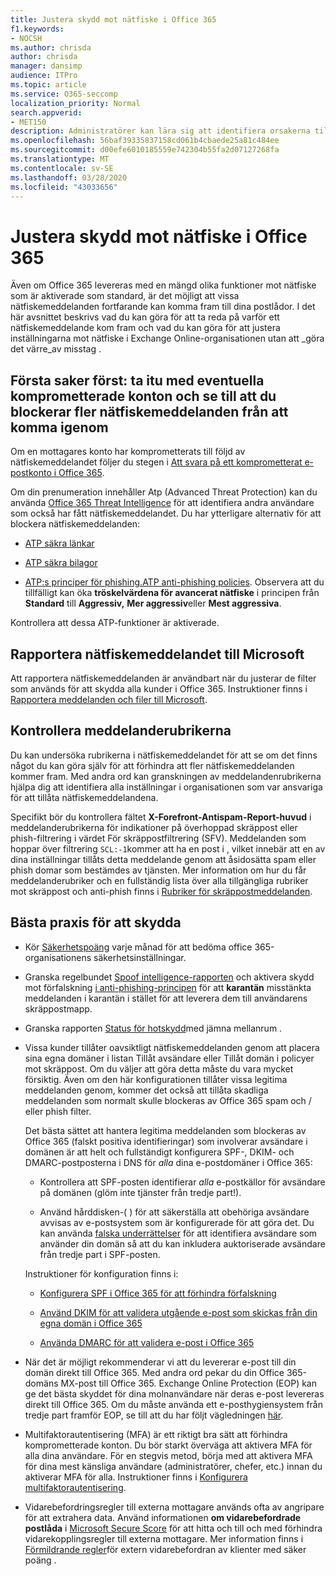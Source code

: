 ```yaml
---
title: Justera skydd mot nätfiske i Office 365
f1.keywords:
- NOCSH
ms.author: chrisda
author: chrisda
manager: dansimp
audience: ITPro
ms.topic: article
ms.service: O365-seccomp
localization_priority: Normal
search.appverid:
- MET150
description: Administratörer kan lära sig att identifiera orsakerna till och hur ett nätfiskemeddelanden kom fram och vad de ska göra för att förhindra fler nätfiskemeddelanden i framtiden.
ms.openlocfilehash: 56baf39335837158cd061b4cbaede25a81c484ee
ms.sourcegitcommit: d00efe6010185559e742304b55fa2d07127268fa
ms.translationtype: MT
ms.contentlocale: sv-SE
ms.lasthandoff: 03/28/2020
ms.locfileid: "43033656"
---
```

# <a name="tune-anti-phishing-protection-in-office-365"></a>Justera skydd mot nätfiske i Office 365

Även om Office 365 levereras med en mängd olika funktioner mot nätfiske som är aktiverade som standard, är det möjligt att vissa nätfiskemeddelanden fortfarande kan komma fram till dina postlådor. I det här avsnittet beskrivs vad du kan göra för att ta reda på varför ett nätfiskemeddelande kom fram och vad du kan göra för att justera inställningarna mot nätfiske i Exchange Online-organisationen utan att _göra det värre_av misstag .

## <a name="first-things-first-deal-with-any-compromised-accounts-and-make-sure-you-block-any-more-phishing-messages-from-getting-through"></a>Första saker först: ta itu med eventuella komprometterade konton och se till att du blockerar fler nätfiskemeddelanden från att komma igenom

Om en mottagares konto har komprometterats till följd av nätfiskemeddelandet följer du stegen i [Att svara på ett komprometterat e-postkonto i Office 365](responding-to-a-compromised-email-account.md).

Om din prenumeration innehåller Atp (Advanced Threat Protection) kan du använda [Office 365 Threat Intelligence](office-365-ti.md) för att identifiera andra användare som också har fått nätfiskemeddelandet. Du har ytterligare alternativ för att blockera nätfiskemeddelanden:

- [ATP säkra länkar](set-up-atp-safe-links-policies.md)

- [ATP säkra bilagor](set-up-atp-safe-attachments-policies.md)

- [ATP:s principer för phishing.ATP anti-phishing policies](set-up-anti-phishing-policies.md). Observera att du tillfälligt kan öka **tröskelvärdena för avancerat nätfiske** i principen från **Standard** till **Aggressiv,** **Mer aggressiv**eller **Mest aggressiva**.

Kontrollera att dessa ATP-funktioner är aktiverade.

## <a name="report-the-phishing-message-to-microsoft"></a>Rapportera nätfiskemeddelandet till Microsoft

Att rapportera nätfiskemeddelanden är användbart när du justerar de filter som används för att skydda alla kunder i Office 365. Instruktioner finns i [Rapportera meddelanden och filer till Microsoft](report-junk-email-messages-to-microsoft.md).

## <a name="inspect-the-message-headers"></a>Kontrollera meddelanderubrikerna

Du kan undersöka rubrikerna i nätfiskemeddelandet för att se om det finns något du kan göra själv för att förhindra att fler nätfiskemeddelanden kommer fram. Med andra ord kan granskningen av meddelandenrubrikerna hjälpa dig att identifiera alla inställningar i organisationen som var ansvariga för att tillåta nätfiskemeddelandena.

Specifikt bör du kontrollera fältet **X-Forefront-Antispam-Report-huvud** i meddelanderubrikerna för indikationer på överhoppad skräppost eller phish-filtrering i värdet För skräppostfiltrering (SFV). Meddelanden som hoppar över filtrering `SCL:-1`kommer att ha en post i , vilket innebär att en av dina inställningar tillåts detta meddelande genom att åsidosätta spam eller phish domar som bestämdes av tjänsten. Mer information om hur du får meddelanderubriker och en fullständig lista över alla tillgängliga rubriker mot skräppost och anti-phish finns i [Rubriker för skräppostmeddelanden](https://docs.microsoft.com/office365/SecurityCompliance/anti-spam-message-headers).

## <a name="best-practices-to-stay-protected"></a>Bästa praxis för att skydda

- Kör [Säkerhetspoäng](../mtp/microsoft-secure-score.md) varje månad för att bedöma office 365-organisationens säkerhetsinställningar.

- Granska regelbundet [Spoof intelligence-rapporten](learn-about-spoof-intelligence.md) och aktivera skydd mot förfalskning [i anti-phishing-principen](learn-about-spoof-intelligence.md#configuring-the-anti-spoofing-policy) för att **karantän** misstänkta meddelanden i karantän i stället för att leverera dem till användarens skräppostmapp.

- Granska rapporten [Status för hotskydd](view-reports-for-atp.md#threat-protection-status-report)med jämna mellanrum .

- Vissa kunder tillåter oavsiktligt nätfiskemeddelanden genom att placera sina egna domäner i listan Tillåt avsändare eller Tillåt domän i policyer mot skräppost. Om du väljer att göra detta måste du vara mycket försiktig. Även om den här konfigurationen tillåter vissa legitima meddelanden genom, kommer det också att tillåta skadliga meddelanden som normalt skulle blockeras av Office 365 spam och / eller phish filter.

  Det bästa sättet att hantera legitima meddelanden som blockeras av Office 365 (falskt positiva identifieringar) som involverar avsändare i domänen är att helt och fullständigt konfigurera SPF-, DKIM- och DMARC-postposterna i DNS för _alla_ dina e-postdomäner i Office 365:

  - Kontrollera att SPF-posten identifierar _alla_ e-postkällor för avsändare på domänen (glöm inte tjänster från tredje part!).

  - Använd hårddisken\-( ) för att säkerställa att obehöriga avsändare avvisas av e-postsystem som är konfigurerade för att göra det. Du kan använda [falska underrättelser](https://docs.microsoft.com/office365/securitycompliance/learn-about-spoof-intelligence) för att identifiera avsändare som använder din domän så att du kan inkludera auktoriserade avsändare från tredje part i SPF-posten.

  Instruktioner för konfiguration finns i:
  
  - [Konfigurera SPF i Office 365 för att förhindra förfalskning](set-up-spf-in-office-365-to-help-prevent-spoofing.md)

  - [Använd DKIM för att validera utgående e-post som skickas från din egna domän i Office 365](use-dkim-to-validate-outbound-email.md)

  - [Använda DMARC för att validera e-post i Office 365](use-dmarc-to-validate-email.md)

- När det är möjligt rekommenderar vi att du levererar e-post till din domän direkt till Office 365. Med andra ord pekar du din Office 365-domäns MX-post till Office 365. Exchange Online Protection (EOP) kan ge det bästa skyddet för dina molnanvändare när deras e-post levereras direkt till Office 365. Om du måste använda ett e-posthygiensystem från tredje part framför EOP, se till att du har följt vägledningen [här](https://docs.microsoft.com/exchange/mail-flow-best-practices/manage-mail-flow-using-third-party-cloud).

- Multifaktorautentisering (MFA) är ett riktigt bra sätt att förhindra komprometterade konton. Du bör starkt överväga att aktivera MFA för alla dina användare. För en stegvis metod, börja med att aktivera MFA för dina mest känsliga användare (administratörer, chefer, etc.) innan du aktiverar MFA för alla. Instruktioner finns i [Konfigurera multifaktorautentisering](https://docs.microsoft.com/office365/admin/security-and-compliance/set-up-multi-factor-authentication).

- Vidarebefordringsregler till externa mottagare används ofta av angripare för att extrahera data. Använd informationen **om vidarebefordrade postlåda** i [Microsoft Secure Score](../mtp/microsoft-secure-score.md) för att hitta och till och med förhindra vidarekopplingsregler till externa mottagare. Mer information finns i [Förmildrande regler](https://blogs.technet.microsoft.com/office365security/mitigating-client-external-forwarding-rules-with-secure-score/)för extern vidarebefordran av klienter med säker poäng .
